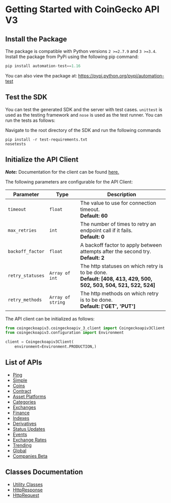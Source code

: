 
# Getting Started with CoinGecko API V3

## Install the Package

The package is compatible with Python versions `2 >=2.7.9` and `3 >=3.4`.
Install the package from PyPi using the following pip command:

```python
pip install automation-test==1.16
```

You can also view the package at:
https://pypi.python.org/pypi/automation-test

## Test the SDK

You can test the generated SDK and the server with test cases. `unittest` is used as the testing framework and `nose` is used as the test runner. You can run the tests as follows:

Navigate to the root directory of the SDK and run the following commands

```
pip install -r test-requirements.txt
nosetests
```

## Initialize the API Client

**_Note:_** Documentation for the client can be found [here.](/doc/client.md)

The following parameters are configurable for the API Client:

| Parameter | Type | Description |
|  --- | --- | --- |
| `timeout` | `float` | The value to use for connection timeout. <br> **Default: 60** |
| `max_retries` | `int` | The number of times to retry an endpoint call if it fails. <br> **Default: 0** |
| `backoff_factor` | `float` | A backoff factor to apply between attempts after the second try. <br> **Default: 2** |
| `retry_statuses` | `Array of int` | The http statuses on which retry is to be done. <br> **Default: [408, 413, 429, 500, 502, 503, 504, 521, 522, 524]** |
| `retry_methods` | `Array of string` | The http methods on which retry is to be done. <br> **Default: ['GET', 'PUT']** |

The API client can be initialized as follows:

```python
from coingeckoapiv3.coingeckoapiv_3_client import Coingeckoapiv3Client
from coingeckoapiv3.configuration import Environment

client = Coingeckoapiv3Client(
    environment=Environment.PRODUCTION,)
```

## List of APIs

* [Ping](/doc/controllers/ping.md)
* [Simple](/doc/controllers/simple.md)
* [Coins](/doc/controllers/coins.md)
* [Contract](/doc/controllers/contract.md)
* [Asset Platforms](/doc/controllers/asset-platforms.md)
* [Categories](/doc/controllers/categories.md)
* [Exchanges](/doc/controllers/exchanges.md)
* [Finance](/doc/controllers/finance.md)
* [Indexes](/doc/controllers/indexes.md)
* [Derivatives](/doc/controllers/derivatives.md)
* [Status Updates](/doc/controllers/status-updates.md)
* [Events](/doc/controllers/events.md)
* [Exchange Rates](/doc/controllers/exchange-rates.md)
* [Trending](/doc/controllers/trending.md)
* [Global](/doc/controllers/global.md)
* [Companies Beta](/doc/controllers/companies-beta.md)

## Classes Documentation

* [Utility Classes](/doc/utility-classes.md)
* [HttpResponse](/doc/http-response.md)
* [HttpRequest](/doc/http-request.md)

